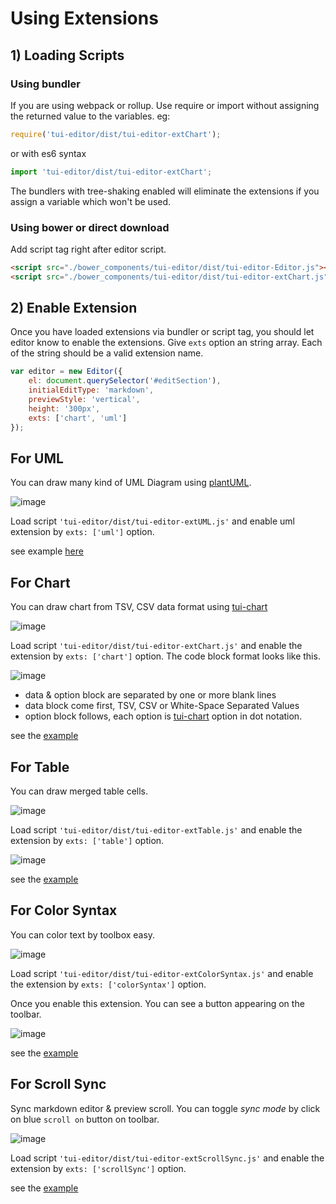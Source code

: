 # Using Extensions

## 1) Loading Scripts

### Using bundler
If you are using webpack or rollup. Use require or import without assigning the returned value to the variables. eg:
```js
require('tui-editor/dist/tui-editor-extChart');
```
or with es6 syntax
```js
import 'tui-editor/dist/tui-editor-extChart';
```
The bundlers with tree-shaking enabled will eliminate the extensions if you assign a variable which won't be used.

### Using bower or direct download
Add script tag right after editor script.
```html
<script src="./bower_components/tui-editor/dist/tui-editor-Editor.js"></script>
<script src="./bower_components/tui-editor/dist/tui-editor-extChart.js"></script>
```
## 2) Enable Extension
Once you have loaded extensions via bundler or script tag, you should let editor know to enable the extensions.
Give `exts` option an string array. Each of the string should be a valid extension name.
```js
var editor = new Editor({
    el: document.querySelector('#editSection'),
    initialEditType: 'markdown',
    previewStyle: 'vertical',
    height: '300px',
    exts: ['chart', 'uml']
});
```

## For UML
You can draw many kind of UML Diagram using [plantUML](http://plantuml.com/).

![image](https://user-images.githubusercontent.com/1215767/34478730-e1e3a648-efe5-11e7-9b54-685d8bd20e67.png)

Load script `'tui-editor/dist/tui-editor-extUML.js'` and enable uml extension by `exts: ['uml']` option.

see example [here](https://nhnent.github.io/tui.editor/api/latest/tutorial-example08-uml.html)

## For Chart
You can draw chart from TSV, CSV data format using [tui-chart](nhnent.github.io/tui.chart/latest)

![image](https://user-images.githubusercontent.com/1215767/34478882-bb25bc48-efe6-11e7-83fd-2da47107133d.png)

Load script `'tui-editor/dist/tui-editor-extChart.js'` and enable the extension by `exts: ['chart']` option.
The code block format looks like this.

![image](https://user-images.githubusercontent.com/1215767/34479026-a0823ed8-efe7-11e7-9eb0-0d95664f8bae.png)

* data & option block are separated by one or more blank lines
* data block come first, TSV, CSV or White-Space Separated Values
* option block follows, each option is [tui-chart](nhnent.github.io/tui.chart/latest) option in dot notation.

see the [example](https://nhnent.github.io/tui.editor/api/latest/tutorial-example11-chart.html)

## For Table
You can draw merged table cells.

![image](https://user-images.githubusercontent.com/1215767/34479209-b0391fbc-efe8-11e7-8c65-a58280723ebf.png)

Load script `'tui-editor/dist/tui-editor-extTable.js'` and enable the extension by `exts: ['table']` option.

![image](https://user-images.githubusercontent.com/1215767/34479230-d264ca32-efe8-11e7-9ed1-392a863b127e.png)

see the [example](https://nhnent.github.io/tui.editor/api/latest/tutorial-example07-table.html)

## For Color Syntax
You can color text by toolbox easy.

![image](https://user-images.githubusercontent.com/1215767/34479321-5ef8b526-efe9-11e7-984f-0102e363f79d.png)

Load script `'tui-editor/dist/tui-editor-extColorSyntax.js'` and enable the extension by `exts: ['colorSyntax']` option.

Once you enable this extension. You can see a button appearing on the toolbar.

![image](https://user-images.githubusercontent.com/1215767/34479308-4ca815ec-efe9-11e7-8c6d-2d2b395667bc.png)

see the [example](https://nhnent.github.io/tui.editor/api/latest/tutorial-example06-colorsyntax.html)

## For Scroll Sync
Sync markdown editor & preview scroll. You can toggle *sync mode* by click on blue `scroll on` button on toolbar.

![image](https://user-images.githubusercontent.com/1215767/34479392-d37c671c-efe9-11e7-841f-b3900a2ef7f5.png)

Load script `'tui-editor/dist/tui-editor-extScrollSync.js'` and enable the extension by `exts: ['scrollSync']` option.

see the [example](https://nhnent.github.io/tui.editor/api/latest/tutorial-example05-scrollsync.html)
